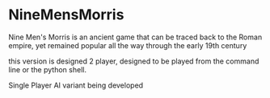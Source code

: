 # NineMensMorris

Nine Men's Morris is an ancient game that can be traced back to the Roman empire, yet remained popular all the way through the early 19th century

this version is designed 2 player, designed to be played from the command line or the python shell.

Single Player AI variant being developed
